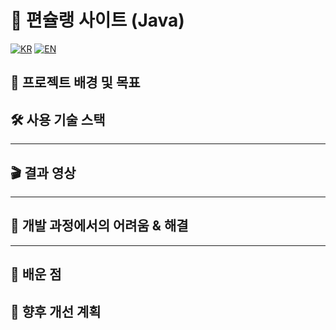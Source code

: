 # 🏪 편슐랭 사이트 (Java)

[![KR](https://img.shields.io/badge/README-한국어-blue)](./README.pyeonchelin.ko.md)
[![EN](https://img.shields.io/badge/README-English-red)](./README.pyeonchelin.md)

## 📖 프로젝트 배경 및 목표

## 🛠 사용 기술 스택

---

## 🎬 결과 영상

---

## 🧭 개발 과정에서의 어려움 & 해결

---

## 📝 배운 점

## 🚀 향후 개선 계획

